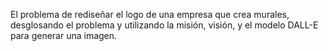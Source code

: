 El problema de rediseñar el logo de una empresa que crea murales, desglosando el problema y utilizando la misión, visión, y el modelo DALL-E para generar una imagen.
